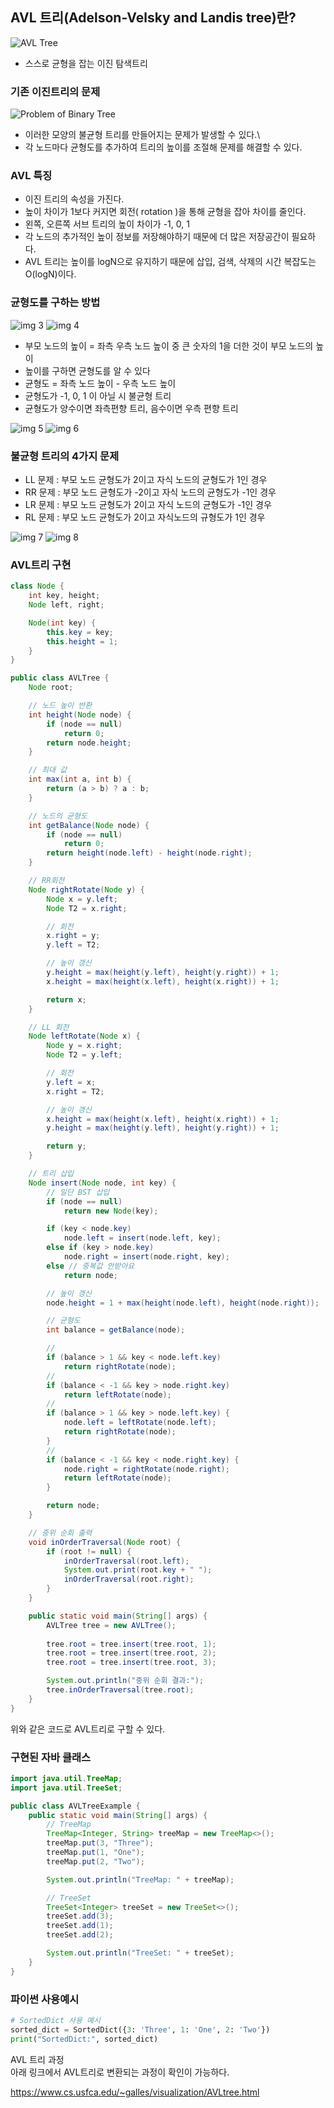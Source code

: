 ## AVL 트리(Adelson-Velsky and Landis tree)란?

![AVL Tree](./img/2.png)
- 스스로 균형을 잡는 이진 탐색트리

### 기존 이진트리의 문제

![Problem of Binary Tree](./img/1.png) 

- 이러한 모양의 불균형 트리를 만들어지는 문제가 발생할 수 있다.\
- 각 노드마다 균형도를 추가하여 트리의 높이를 조절해 문제를 해결할 수 있다.

### AVL 특징

- 이진 트리의 속성을 가진다.
- 높이 차이가 1보다 커지면 회전( rotation )을 통해 균형을 잡아 차이를 줄인다.
- 왼쪽, 오른쪽 서브 트리의 높이 차이가 -1, 0, 1
- 각 노드의 추가적인 높이 정보를 저장해야하기 때문에 더 많은 저장공간이 필요하다.
- AVL 트리는 높이를 logN으로 유지하기 때문에 삽입, 검색, 삭제의 시간 복잡도는 O(logN)이다.

### 균형도를 구하는 방법

![img 3](./img/3.png)
![img 4](./img/4.png)
- 부모 노드의 높이 =  좌측 우측 노드 높이 중 큰 숫자의 1을 더한 것이 부모 노드의 높이 
- 높이를 구하면 균형도를 알 수 있다
- 균형도 = 좌측 노드 높이 - 우측 노드 높이
- 균형도가 -1, 0, 1 이 아닐 시 불균형 트리
- 균형도가 양수이면 좌측편향 트리, 음수이면 우측 편향 트리

![img 5](./img/5.png)
![img 6](./img/6.png)

### 불균형 트리의 4가지 문제

- LL 문제 : 부모 노드 균형도가 2이고 자식 노드의 균형도가 1인 경우
- RR 문제 : 부모 노드 균형도가 -2이고 자식 노드의 균형도가 -1인 경우
- LR 문제 : 부모 노드 균형도가 2이고 자식 노드의 균형도가 -1인 경우
- RL 문제 : 부모 노드 균형도가 2이고 자식노드의 규형도가 1인 경우

![img 7](./img/7.png)
![img 8](./img/8.png)


### AVL트리 구현

```java
class Node {
    int key, height;
    Node left, right;

    Node(int key) {
        this.key = key;
        this.height = 1;
    }
}

public class AVLTree {
    Node root;

    // 노드 높이 반환
    int height(Node node) {
        if (node == null)
            return 0;
        return node.height;
    }

    // 최대 값
    int max(int a, int b) {
        return (a > b) ? a : b;
    }

    // 노드의 균형도
    int getBalance(Node node) {
        if (node == null)
            return 0;
        return height(node.left) - height(node.right);
    }

    // RR회전
    Node rightRotate(Node y) {
        Node x = y.left;
        Node T2 = x.right;

        // 회전
        x.right = y;
        y.left = T2;

        // 높이 갱신
        y.height = max(height(y.left), height(y.right)) + 1;
        x.height = max(height(x.left), height(x.right)) + 1;

        return x;
    }

    // LL 회전
    Node leftRotate(Node x) {
        Node y = x.right;
        Node T2 = y.left;

        // 회전 
        y.left = x;
        x.right = T2;

        // 높이 갱신
        x.height = max(height(x.left), height(x.right)) + 1;
        y.height = max(height(y.left), height(y.right)) + 1;

        return y;
    }

    // 트리 삽입
    Node insert(Node node, int key) {
        // 일단 BST 삽입
        if (node == null)
            return new Node(key);

        if (key < node.key)
            node.left = insert(node.left, key);
        else if (key > node.key)
            node.right = insert(node.right, key);
        else // 중복값 안받아요
            return node;

        // 높이 갱신
        node.height = 1 + max(height(node.left), height(node.right));

        // 균형도
        int balance = getBalance(node);

        // 
        if (balance > 1 && key < node.left.key)
            return rightRotate(node);
        //
        if (balance < -1 && key > node.right.key)
            return leftRotate(node);
        //    
        if (balance > 1 && key > node.left.key) {
            node.left = leftRotate(node.left);
            return rightRotate(node);
        }
        // 
        if (balance < -1 && key < node.right.key) {
            node.right = rightRotate(node.right);
            return leftRotate(node);
        }

        return node;
    }

    // 중위 순회 출력
    void inOrderTraversal(Node root) {
        if (root != null) {
            inOrderTraversal(root.left);
            System.out.print(root.key + " ");
            inOrderTraversal(root.right);
        }
    }

    public static void main(String[] args) {
        AVLTree tree = new AVLTree();
        
        tree.root = tree.insert(tree.root, 1);
        tree.root = tree.insert(tree.root, 2);
        tree.root = tree.insert(tree.root, 3);

        System.out.println("중위 순회 결과:");
        tree.inOrderTraversal(tree.root);
    }
}
```

위와 같은 코드로 AVL트리로 구할 수 있다.


### 구현된 자바 클래스

```java
import java.util.TreeMap;
import java.util.TreeSet;

public class AVLTreeExample {
    public static void main(String[] args) {
        // TreeMap 
        TreeMap<Integer, String> treeMap = new TreeMap<>();
        treeMap.put(3, "Three");
        treeMap.put(1, "One");
        treeMap.put(2, "Two");

        System.out.println("TreeMap: " + treeMap);

        // TreeSet 
        TreeSet<Integer> treeSet = new TreeSet<>();
        treeSet.add(3);
        treeSet.add(1);
        treeSet.add(2);

        System.out.println("TreeSet: " + treeSet);
    }
}
```

### 파이썬 사용예시

```python
# SortedDict 사용 예시
sorted_dict = SortedDict({3: 'Three', 1: 'One', 2: 'Two'})
print("SortedDict:", sorted_dict)
```

AVL 트리 과정 <br/>
아래 링크에서 AVL트리로 변환되는 과정이 확인이 가능하다.

https://www.cs.usfca.edu/~galles/visualization/AVLtree.html

